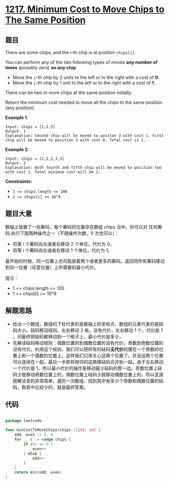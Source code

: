 # [1217. Minimum Cost to Move Chips to The Same Position](https://leetcode.com/problems/minimum-cost-to-move-chips-to-the-same-position/)


## 题目

There are some chips, and the i-th chip is at position `chips[i]`.

You can perform any of the two following types of moves **any number of times** (possibly zero) **on any chip**:

- Move the `i`-th chip by 2 units to the left or to the right with a cost of **0**.
- Move the `i`-th chip by 1 unit to the left or to the right with a cost of **1**.

There can be two or more chips at the same position initially.

Return the minimum cost needed to move all the chips to the same position (any position).

**Example 1**:

    Input: chips = [1,2,3]
    Output: 1
    Explanation: Second chip will be moved to positon 3 with cost 1. First chip will be moved to position 3 with cost 0. Total cost is 1.

**Example 2**:

    Input: chips = [2,2,2,3,3]
    Output: 2
    Explanation: Both fourth and fifth chip will be moved to position two with cost 1. Total minimum cost will be 2.

**Constraints:**

- `1 <= chips.length <= 100`
- `1 <= chips[i] <= 10^9`


## 题目大意


数轴上放置了一些筹码，每个筹码的位置存在数组 chips 当中。你可以对 任何筹码 执行下面两种操作之一（不限操作次数，0 次也可以）：

- 将第 i 个筹码向左或者右移动 2 个单位，代价为 0。
- 将第 i 个筹码向左或者右移动 1 个单位，代价为 1。

最开始的时候，同一位置上也可能放着两个或者更多的筹码。返回将所有筹码移动到同一位置（任意位置）上所需要的最小代价。


提示：

- 1 <= chips.length <= 100
- 1 <= chips[i] <= 10^9


## 解题思路

- 给出一个数组，数组的下标代表的是数轴上的坐标点，数组的元素代表的是砝码大小。砝码移动规则，左右移动 2 格，没有代价，左右移动 1 个，代价是 1 。问最终把砝码都移动到一个格子上，最小代价是多少。
- 先解读砝码移动规则：偶数位置的到偶数位置的没有代价，奇数到奇数位置的没有代价。利用这个规则，我们可以把所有的砝码**无代价**的摞在一个奇数的位置上和一个偶数的位置上。这样我们只用关心这两个位置了。并且这两个位置可以连续在一起。最后一步即将相邻的这两摞砝码合并到一起。由于左右移动一个代价是 1，所以最小代价的操作是移动最少砝码的那一边。奇数位置上砝码少就移动奇数位置上的，偶数位置上砝码少就移动偶数位置上的。所以这道题解法变的异常简单，遍历一次数组，找到其中有多少个奇数和偶数位置的砝码，取其中比较少的，就是最终答案。


## 代码

```go

package leetcode

func minCostToMoveChips(chips []int) int {
	odd, even := 0, 0
	for _, c := range chips {
		if c%2 == 0 {
			even++
		} else {
			odd++
		}
	}
	return min(odd, even)
}

```